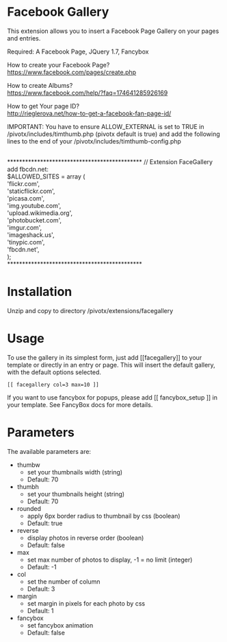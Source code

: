 Facebook Gallery
======================

This extension allows you to insert a Facebook Page Gallery on your pages and
entries. 

Required: A Facebook Page, JQuery 1.7, Fancybox

How to create your Facebook Page? <br />
https://www.facebook.com/pages/create.php <br />

How to create Albums? <br />
https://www.facebook.com/help/?faq=174641285926169 <br />

How to get Your page ID? <br />
http://rieglerova.net/how-to-get-a-facebook-fan-page-id/ <br />

IMPORTANT: You have to ensure ALLOW_EXTERNAL is set to TRUE in /pivotx/includes/timthumb.php (pivotx default is true) and
           add the following lines to the end of your /pivotx/includes/timthumb-config.php

 <br />
*********************************************
// Extension FaceGallery add fbcdn.net: <br />
$ALLOWED_SITES = array ( <br />
       'flickr.com', <br />
       'staticflickr.com', <br />
       'picasa.com', <br />
       'img.youtube.com', <br />
       'upload.wikimedia.org', <br />
       'photobucket.com', <br />
       'imgur.com', <br />
       'imageshack.us', <br />
       'tinypic.com', <br />
       'fbcdn.net', <br />
       ); <br />
*********************************************

Installation
======================
Unzip and copy to directory /pivotx/extensions/facegallery

Usage
======================
To use the gallery in its simplest form, just add [[facegallery]] to your template or directly in an entry or page.
This will insert the default gallery, with the default options selected.

    [[ facegallery col=3 max=10 ]]


If you want to use fancybox for popups, please add [[ fancybox_setup ]] in your template.
See FancyBox docs for more details.

Parameters
======================
The available parameters are:

- thumbw
  - set your thumbnails width (string)                      
  - Default: 70
- thumbh  
  - set your thumbnails height (string)
  - Default: 70
- rounded
   - apply 6px border radius to thumbnail by css (boolean)
   - Default: true
- reverse
   - display photos in reverse order (boolean)
   - Default: false
- max
   - set max number of photos to display, -1 = no limit (integer)
   - Default: -1
- col
   - set the number of column
   - Default: 3
- margin
   - set margin in pixels for each photo by css
   - Default: 1
- fancybox
   - set fancybox animation
   - Default: false
